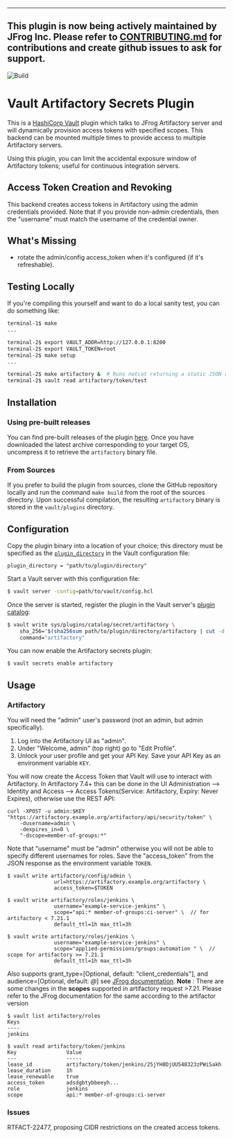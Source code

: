 ----------------------------------------------------------------
This plugin is now being actively maintained by JFrog Inc. Please refer to [CONTRIBUTING.md](CONTRIBUTING.md) for contributions and create github issues to ask for support.
-----------------------------------------------------------------

![Build](https://github.com/idcmp/artifactory-secrets-plugin/workflows/Build/badge.svg)

# Vault Artifactory Secrets Plugin

This is a [HashiCorp Vault](https://www.vaultproject.io/) plugin which talks to JFrog Artifactory server and will
dynamically provision access tokens with specified scopes. This backend can be mounted multiple times
to provide access to multiple Artifactory servers.

Using this plugin, you can limit the accidental exposure window of Artifactory tokens; useful for continuous integration servers.

## Access Token Creation and Revoking

This backend creates access tokens in Artifactory using the admin credentials provided. Note that if you
provide non-admin credentials, then the "username" must match the username of the credential owner.

## What's Missing

* rotate the admin/config access_token when it's configured (if it's refreshable).

## Testing Locally

If you're compiling this yourself and want to do a local sanity test, you
can do something like:

```bash
terminal-1$ make
...

terminal-2$ export VAULT_ADDR=http://127.0.0.1:8200
terminal-2$ export VAULT_TOKEN=root
terminal-2$ make setup
...

terminal-2$ make artifactory &  # Runs netcat returning a static JSON response
terminal-2$ vault read artifactory/token/test
```

## Installation

### Using pre-built releases

You can find pre-built releases of the plugin [here][artreleases]. Once you have downloaded the latest archive corresponding to your target OS, uncompress it to retrieve the `artifactory`  binary file.

### From Sources

If you prefer to build the plugin from sources, clone the GitHub repository locally and run the command `make build` from the root of the sources directory. Upon successful compilation, the resulting `artifactory` binary is stored in the `vault/plugins` directory.

## Configuration

Copy the plugin binary into a location of your choice; this directory must be specified as the [`plugin_directory`][vaultdocplugindir] in the Vault configuration file:

```hcl
plugin_directory = "path/to/plugin/directory"
```

Start a Vault server with this configuration file:

```sh
$ vault server -config=path/to/vault/config.hcl
```

Once the server is started, register the plugin in the Vault server's [plugin catalog][vaultdocplugincatalog]:

```sh
$ vault write sys/plugins/catalog/secret/artifactory \
    sha_256="$(sha256sum path/to/plugin/directory/artifactory | cut -d " " -f 1)" \
    command="artifactory"
```

You can now enable the Artifactory secrets plugin:

```sh
$ vault secrets enable artifactory
```


## Usage

### Artifactory

You will need the "admin" user's password (not an admin, but admin specifically).

1. Log into the Artifactory UI as "admin".
1. Under "Welcome, admin" (top right) go to "Edit Profile".
1. Unlock your user profile and get your API Key. Save your API Key as an environment variable `KEY`.

You will now create the Access Token that Vault will use to interact with Artifactory. In Artifactory 7.4+ this can be done in the UI Administration --> Identity and Access --> Access Tokens(Service: Artifactory, Expiry: Never Expires), otherwise use the REST API:

```
curl -XPOST -u admin:$KEY "https://artifactory.example.org/artifactory/api/security/token" \
    -dusername=admin \
    -dexpires_in=0 \
    "-dscope=member-of-groups:*"
```

Note that "username" must be "admin" otherwise you will not be able to specify different usernames for roles. Save the "access_token" from the JSON response as the environment variable `TOKEN`.

```
$ vault write artifactory/config/admin \
               url=https://artifactory.example.org/artifactory \
               access_token=$TOKEN
```

```
$ vault write artifactory/roles/jenkins \
               username="example-service-jenkins" \
               scope="api:* member-of-groups:ci-server" \  // for artifactory < 7.21.1
               default_ttl=1h max_ttl=3h 
               
$ vault write artifactory/roles/jenkins \
               username="example-service-jenkins" \
               scope="applied-permissions/groups:automation " \  // scope for artifactory >= 7.21.1
               default_ttl=1h max_ttl=3h 
```
Also supports grant_type=[Optional, default: "client_credentials"], and audience=[Optional, default: *@*]
see [JFrog documentation][artifactory-create-token]. 
**Note** : There are some changes in the **scopes** supported in artifactory request >7.21. 
Please refer to the JFrog documentation for the same according to the artifactor version


```
$ vault list artifactory/roles
Keys
----
jenkins
```

```
$ vault read artifactory/token/jenkins 
Key                Value
---                -----
lease_id           artifactory/token/jenkins/25jYH8DjUU548323zPWiSakh
lease_duration     1h
lease_renewable    true
access_token       adsdgbtybbeeyh...
role               jenkins
scope              api:* member-of-groups:ci-server
```

### Issues

RTFACT-22477, proposing CIDR restrictions on the created access tokens.

[artreleases]: https://github.com/jfrog/artifactory-secrets-plugin/releases
[vaultdocplugindir]: https://www.vaultproject.io/docs/configuration/index.html#plugin_directory
[vaultdocplugincatalog]: https://www.vaultproject.io/docs/internals/plugins.html#plugin-catalog
[artifactory-create-token]: https://www.jfrog.com/confluence/display/JFROG/Artifactory+REST+API#ArtifactoryRESTAPI-CreateToken.1


